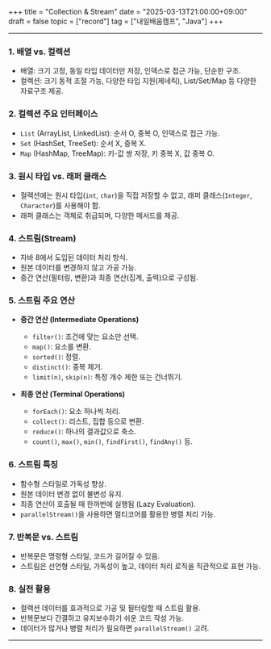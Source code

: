 +++
title = "Collection & Stream"
date = "2025-03-13T21:00:00+09:00"
draft = false
topic = ["record"]
tag = ["내일배움캠프", "Java"]
+++

---

### **1. 배열 vs. 컬렉션**
- 배열: 크기 고정, 동일 타입 데이터만 저장, 인덱스로 접근 가능, 단순한 구조.
- 컬렉션: 크기 동적 조절 가능, 다양한 타입 지원(제네릭), List/Set/Map 등 다양한 자료구조 제공.

### **2. 컬렉션 주요 인터페이스**
- `List` (ArrayList, LinkedList): 순서 O, 중복 O, 인덱스로 접근 가능.
- `Set` (HashSet, TreeSet): 순서 X, 중복 X.
- `Map` (HashMap, TreeMap): 키-값 쌍 저장, 키 중복 X, 값 중복 O.

### **3. 원시 타입 vs. 래퍼 클래스**
- 컬렉션에는 원시 타입(`int`, `char`)을 직접 저장할 수 없고, 래퍼 클래스(`Integer`, `Character`)를 사용해야 함.
- 래퍼 클래스는 객체로 취급되며, 다양한 메서드를 제공.

### **4. 스트림(Stream)**
- 자바 8에서 도입된 데이터 처리 방식.
- 원본 데이터를 변경하지 않고 가공 가능.
- 중간 연산(필터링, 변환)과 최종 연산(집계, 출력)으로 구성됨.

### **5. 스트림 주요 연산**
- **중간 연산 (Intermediate Operations)**
  - `filter()`: 조건에 맞는 요소만 선택.
  - `map()`: 요소를 변환.
  - `sorted()`: 정렬.
  - `distinct()`: 중복 제거.
  - `limit(n)`, `skip(n)`: 특정 개수 제한 또는 건너뛰기.

- **최종 연산 (Terminal Operations)**
  - `forEach()`: 요소 하나씩 처리.
  - `collect()`: 리스트, 집합 등으로 변환.
  - `reduce()`: 하나의 결과값으로 축소.
  - `count()`, `max()`, `min()`, `findFirst()`, `findAny()` 등.

### **6. 스트림 특징**
- 함수형 스타일로 가독성 향상.
- 원본 데이터 변경 없이 불변성 유지.
- 최종 연산이 호출될 때 한꺼번에 실행됨 (Lazy Evaluation).
- `parallelStream()`을 사용하면 멀티코어를 활용한 병렬 처리 가능.

### **7. 반복문 vs. 스트림**
- 반복문은 명령형 스타일, 코드가 길어질 수 있음.
- 스트림은 선언형 스타일, 가독성이 높고, 데이터 처리 로직을 직관적으로 표현 가능.

### **8. 실전 활용**
- 컬렉션 데이터를 효과적으로 가공 및 필터링할 때 스트림 활용.
- 반복문보다 간결하고 유지보수하기 쉬운 코드 작성 가능.
- 데이터가 많거나 병렬 처리가 필요하면 `parallelStream()` 고려.

---